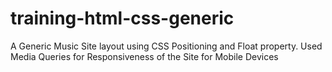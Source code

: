 # training-html-css-generic

A Generic Music Site layout using CSS Positioning and Float property.
Used Media Queries for Responsiveness of the Site for Mobile Devices
